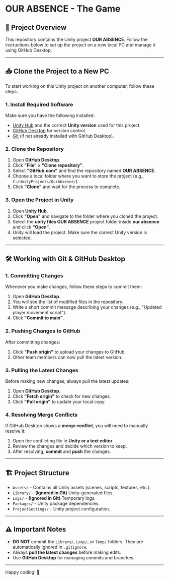 # OUR ABSENCE - The Game

## 📌 Project Overview
This repository contains the Unity project **OUR ABSENCE**. Follow the instructions below to set up the project on a new local PC and manage it using GitHub Desktop.

---

## 📥 Clone the Project to a New PC
To start working on this Unity project on another computer, follow these steps:

### **1. Install Required Software**
Make sure you have the following installed:
- [Unity Hub](https://unity.com/) and the correct **Unity version** used for this project.
- [GitHub Desktop](https://desktop.github.com/) for version control.
- [Git](https://git-scm.com/) (if not already installed with GitHub Desktop).

### **2. Clone the Repository**
1. Open **GitHub Desktop**.
2. Click **"File" > "Clone repository"**.
3. Select **"GitHub.com"** and find the repository named **OUR ABSENCE**.
4. Choose a local folder where you want to store the project (e.g., `C:/UnityProjects/OurAbsence/`).
5. Click **"Clone"** and wait for the process to complete.

### **3. Open the Project in Unity**
1. Open **Unity Hub**.
2. Click **"Open"** and navigate to the folder where you cloned the project.
3. Select the **unity files OUR ABSENCE** project folder inside **our absence** and click **"Open"**.
4. Unity will load the project. Make sure the correct Unity version is selected.

---

## 🛠 Working with Git & GitHub Desktop

### **1. Committing Changes**
Whenever you make changes, follow these steps to commit them:
1. Open **GitHub Desktop**.
2. You will see the list of modified files in the repository.
3. Write a short commit message describing your changes (e.g., "Updated player movement script").
4. Click **"Commit to main"**.

### **2. Pushing Changes to GitHub**
After committing changes:
1. Click **"Push origin"** to upload your changes to GitHub.
2. Other team members can now pull the latest version.

### **3. Pulling the Latest Changes**
Before making new changes, always pull the latest updates:
1. Open **GitHub Desktop**.
2. Click **"Fetch origin"** to check for new changes.
3. Click **"Pull origin"** to update your local copy.

### **4. Resolving Merge Conflicts**
If GitHub Desktop shows a **merge conflict**, you will need to manually resolve it:
1. Open the conflicting file in **Unity or a text editor**.
2. Review the changes and decide which version to keep.
3. After resolving, **commit** and **push** the changes.

---

## 🏗 Project Structure
- `Assets/` - Contains all Unity assets (scenes, scripts, textures, etc.).
- `Library/` - **(Ignored in Git)** Unity-generated files.
- `Logs/` - **(Ignored in Git)** Temporary logs.
- `Packages/` - Unity package dependencies.
- `ProjectSettings/` - Unity project configuration.

---

## ⚠ Important Notes
- **DO NOT** commit the `Library/`, `Logs/`, or `Temp/` folders. They are automatically ignored in `.gitignore`.
- Always **pull the latest changes** before making edits.
- Use **GitHub Desktop** for managing commits and branches.

---

Happy coding! 🚀

